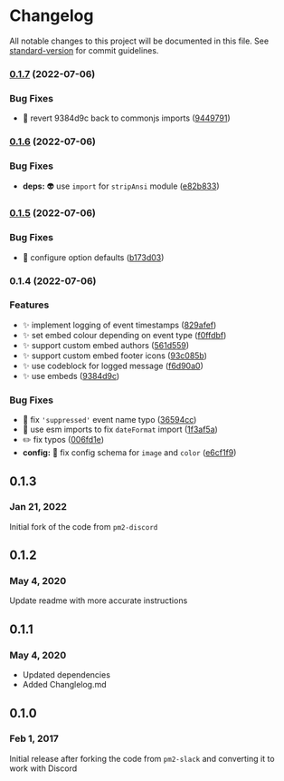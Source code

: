 # Changelog

All notable changes to this project will be documented in this file. See [standard-version](https://github.com/conventional-changelog/standard-version) for commit guidelines.

### [0.1.7](https://github.com/JamesNZL/pm2-discord-plus/compare/v0.1.6...v0.1.7) (2022-07-06)


### Bug Fixes

* :bug: revert 9384d9c back to commonjs imports ([9449791](https://github.com/JamesNZL/pm2-discord-plus/commit/94497914e01a868d3be693592c3150d0dd1891e2))

### [0.1.6](https://github.com/JamesNZL/pm2-discord-plus/compare/v0.1.5...v0.1.6) (2022-07-06)


### Bug Fixes

* **deps:** :alien: use `import` for `stripAnsi` module ([e82b833](https://github.com/JamesNZL/pm2-discord-plus/commit/e82b8331dbfe85482c7ffeb363e4a112728da498))

### [0.1.5](https://github.com/JamesNZL/pm2-discord-plus/compare/v0.1.4...v0.1.5) (2022-07-06)


### Bug Fixes

* :wrench: configure option defaults ([b173d03](https://github.com/JamesNZL/pm2-discord-plus/commit/b173d03e3d9b5d9c06e3715f166999a79827a706))

### 0.1.4 (2022-07-06)


### Features

* :sparkles: implement logging of event timestamps ([829afef](https://github.com/JamesNZL/pm2-discord-plus/commit/829afef5c212b5953b0c5fd49ed7d5f7460e785c))
* :sparkles: set embed colour depending on event type ([f0ffdbf](https://github.com/JamesNZL/pm2-discord-plus/commit/f0ffdbf6342ec8b6f3dedc256dfdfc0fc494267d))
* :sparkles: support custom embed authors ([561d559](https://github.com/JamesNZL/pm2-discord-plus/commit/561d5591bddb4741941b3753718c42045a6b8aee))
* :sparkles: support custom embed footer icons ([93c085b](https://github.com/JamesNZL/pm2-discord-plus/commit/93c085b12a123fb9f0f16aa97d77435629956093))
* :sparkles: use codeblock for logged message ([f6d90a0](https://github.com/JamesNZL/pm2-discord-plus/commit/f6d90a0f570e9db173cf3b49129b1c2fa0a3b21d))
* :sparkles: use embeds ([9384d9c](https://github.com/JamesNZL/pm2-discord-plus/commit/9384d9c9569e9ebb04832d58f718028e47819ce6))


### Bug Fixes

* :bug: fix `'suppressed'` event name typo ([36594cc](https://github.com/JamesNZL/pm2-discord-plus/commit/36594ccbda53ebdd5db7882289dc08eea5d91a23))
* :bug: use esm imports to fix `dateFormat` import ([1f3af5a](https://github.com/JamesNZL/pm2-discord-plus/commit/1f3af5ab9f0907812d3cd9ac77356fb3a0ad4371))
* :pencil2: fix typos ([006fd1e](https://github.com/JamesNZL/pm2-discord-plus/commit/006fd1e766172c7bbc72456fee5101797d8f5144))
* **config:** :wrench: fix config schema for `image` and `color` ([e6cf1f9](https://github.com/JamesNZL/pm2-discord-plus/commit/e6cf1f93bec96b80dfb5c6455367689a006e6b48))

## 0.1.3
### Jan 21, 2022

Initial fork of the code from `pm2-discord`

## 0.1.2
### May 4, 2020

Update readme with more accurate instructions

## 0.1.1
### May 4, 2020

- Updated dependencies
- Added Changlelog.md

## 0.1.0
### Feb 1, 2017

Initial release after forking the code from `pm2-slack` and converting it to work with Discord
